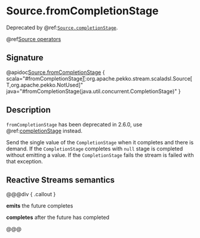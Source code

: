 # Source.fromCompletionStage

Deprecated by @ref:[`Source.completionStage`](completionStage.md).

@ref[Source operators](../index.md#source-operators)

## Signature

@apidoc[Source.fromCompletionStage](Source$) { scala="#fromCompletionStage[T](future:java.util.concurrent.CompletionStage[T]):org.apache.pekko.stream.scaladsl.Source[T,org.apache.pekko.NotUsed]" java="#fromCompletionStage(java.util.concurrent.CompletionStage)" }


## Description

`fromCompletionStage` has been deprecated in 2.6.0, use @ref:[completionStage](completionStage.md) instead.

Send the single value of the `CompletionStage` when it completes and there is demand.
If the `CompletionStage` completes with `null` stage is completed without emitting a value.
If the `CompletionStage` fails the stream is failed with that exception.

## Reactive Streams semantics

@@@div { .callout }

**emits** the future completes

**completes** after the future has completed

@@@

